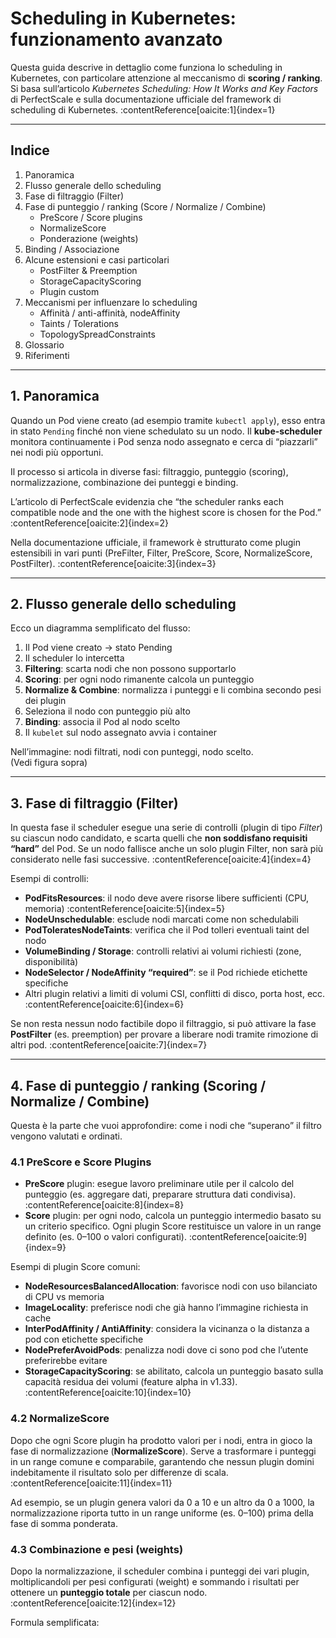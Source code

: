 # Scheduling in Kubernetes: funzionamento avanzato

Questa guida descrive in dettaglio come funziona lo scheduling in Kubernetes, con particolare attenzione al meccanismo di **scoring / ranking**. Si basa sull’articolo *Kubernetes Scheduling: How It Works and Key Factors* di PerfectScale e sulla documentazione ufficiale del framework di scheduling di Kubernetes. :contentReference[oaicite:1]{index=1}

---

## Indice

1. Panoramica  
2. Flusso generale dello scheduling  
3. Fase di filtraggio (Filter)  
4. Fase di punteggio / ranking (Score / Normalize / Combine)  
   - PreScore / Score plugins  
   - NormalizeScore  
   - Ponderazione (weights)  
5. Binding / Associazione  
6. Alcune estensioni e casi particolari  
   - PostFilter & Preemption  
   - StorageCapacityScoring  
   - Plugin custom  
7. Meccanismi per influenzare lo scheduling  
   - Affinità / anti-affinità, nodeAffinity  
   - Taints / Tolerations  
   - TopologySpreadConstraints  
8. Glossario  
9. Riferimenti  

---

## 1. Panoramica

Quando un Pod viene creato (ad esempio tramite `kubectl apply`), esso entra in stato `Pending` finché non viene schedulato su un nodo. Il **kube-scheduler** monitora continuamente i Pod senza nodo assegnato e cerca di “piazzarli” nei nodi più opportuni.  

Il processo si articola in diverse fasi: filtraggio, punteggio (scoring), normalizzazione, combinazione dei punteggi e binding.  

L’articolo di PerfectScale evidenzia che “the scheduler ranks each compatible node and the one with the highest score is chosen for the Pod.” :contentReference[oaicite:2]{index=2}

Nella documentazione ufficiale, il framework è strutturato come plugin estensibili in vari punti (PreFilter, Filter, PreScore, Score, NormalizeScore, PostFilter). :contentReference[oaicite:3]{index=3}

---

## 2. Flusso generale dello scheduling

Ecco un diagramma semplificato del flusso:  

1. Il Pod viene creato → stato Pending  
2. Il scheduler lo intercetta  
3. **Filtering**: scarta nodi che non possono supportarlo  
4. **Scoring**: per ogni nodo rimanente calcola un punteggio  
5. **Normalize & Combine**: normalizza i punteggi e li combina secondo pesi dei plugin  
6. Seleziona il nodo con punteggio più alto  
7. **Binding**: associa il Pod al nodo scelto  
8. Il `kubelet` sul nodo assegnato avvia i container  

Nell’immagine: nodi filtrati, nodi con punteggi, nodo scelto.  
(Vedi figura sopra)  

---

## 3. Fase di filtraggio (Filter)

In questa fase il scheduler esegue una serie di controlli (plugin di tipo *Filter*) su ciascun nodo candidato, e scarta quelli che **non soddisfano requisiti “hard”** del Pod. Se un nodo fallisce anche un solo plugin Filter, non sarà più considerato nelle fasi successive. :contentReference[oaicite:4]{index=4}

Esempi di controlli:

- **PodFitsResources**: il nodo deve avere risorse libere sufficienti (CPU, memoria) :contentReference[oaicite:5]{index=5}  
- **NodeUnschedulable**: esclude nodi marcati come non schedulabili  
- **PodToleratesNodeTaints**: verifica che il Pod tolleri eventuali taint del nodo  
- **VolumeBinding / Storage**: controlli relativi ai volumi richiesti (zone, disponibilità)  
- **NodeSelector / NodeAffinity “required”**: se il Pod richiede etichette specifiche  
- Altri plugin relativi a limiti di volumi CSI, conflitti di disco, porta host, ecc. :contentReference[oaicite:6]{index=6}  

Se non resta nessun nodo factibile dopo il filtraggio, si può attivare la fase **PostFilter** (es. preemption) per provare a liberare nodi tramite rimozione di altri pod. :contentReference[oaicite:7]{index=7}

---

## 4. Fase di punteggio / ranking (Scoring / Normalize / Combine)

Questa è la parte che vuoi approfondire: come i nodi che “superano” il filtro vengono valutati e ordinati.

### 4.1 PreScore e Score Plugins

- **PreScore** plugin: esegue lavoro preliminare utile per il calcolo del punteggio (es. aggregare dati, preparare struttura dati condivisa). :contentReference[oaicite:8]{index=8}  
- **Score** plugin: per ogni nodo, calcola un punteggio intermedio basato su un criterio specifico. Ogni plugin Score restituisce un valore in un range definito (es. 0–100 o valori configurati). :contentReference[oaicite:9]{index=9}  

Esempi di plugin Score comuni:

- **NodeResourcesBalancedAllocation**: favorisce nodi con uso bilanciato di CPU vs memoria  
- **ImageLocality**: preferisce nodi che già hanno l’immagine richiesta in cache  
- **InterPodAffinity / AntiAffinity**: considera la vicinanza o la distanza a pod con etichette specifiche  
- **NodePreferAvoidPods**: penalizza nodi dove ci sono pod che l’utente preferirebbe evitare  
- **StorageCapacityScoring**: se abilitato, calcola un punteggio basato sulla capacità residua dei volumi (feature alpha in v1.33). :contentReference[oaicite:10]{index=10}  

### 4.2 NormalizeScore

Dopo che ogni Score plugin ha prodotto valori per i nodi, entra in gioco la fase di normalizzazione (**NormalizeScore**). Serve a trasformare i punteggi in un range comune e comparabile, garantendo che nessun plugin domini indebitamente il risultato solo per differenze di scala. :contentReference[oaicite:11]{index=11}

Ad esempio, se un plugin genera valori da 0 a 10 e un altro da 0 a 1000, la normalizzazione riporta tutto in un range uniforme (es. 0–100) prima della fase di somma ponderata.

### 4.3 Combinazione e pesi (weights)

Dopo la normalizzazione, il scheduler combina i punteggi dei vari plugin, moltiplicandoli per pesi configurati (weight) e sommando i risultati per ottenere un **punteggio totale** per ciascun nodo. :contentReference[oaicite:12]{index=12}  

Formula semplificata:

